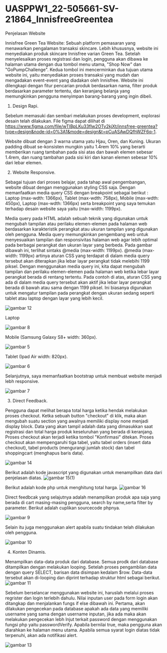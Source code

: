 # UASPPW1_22-505661-SV-21864_InnisfreeGreentea

Penjelasan Website

Innisfree Green Tea Website: Sebuah platform pemasaran yang menawarkan pengalaman transaksi skincare. Lebih khususnya, website ini menyediakan produk skincare Innisfree varian Green Tea. Setelah menyelesaikan proses registrasi dan login, pengguna akan dibawa ke halaman utama dengan dua tombol menu utama, "Shop Now" dan "GoPumpChallenge". Kedua tombol ini mencerminkan dua tujuan utama website ini, yaitu menyediakan proses transaksi yang mudah dan mengadakan event-event yang diadakan oleh Innisfree. Website ini dilengkapi dengan fitur pencarian produk berdasarkan nama, filter produk berdasarkan parameter tertentu, dan keranjang belanja yang memungkinkan pengguna menyimpan barang-barang yang ingin dibeli.

1.	Design Rapi.
   
Sebelum memasuki dan sembari melakukan proses development, explorasi desain telah dilakukan. File figma dapat dilihat di https://www.figma.com/file/wTIBpLKu33flw2OTy2kjXt/innsfree-greentea?type=design&node-id=0%3A1&mode=design&t=pCuASAwDQfhWZF6q-1. 

Website dibuat dengan 3 warna utama yatu Hjau, Oren, dan Kuning. Ukuran padding dibuat se-konsisten mungkin yaitu 1.4rem 10% yang berarti memberikan ruang tambahan pada sisi atas dan bawah elemen sebesar 1.4rem, dan ruang tambahan pada sisi kiri dan kanan elemen sebesar 10% dari lebar elemen.

2.	Website Responsive.
   
Sebagai tujuan dari proses belajar, pada tahap awal pengembangan, website dibuat dengan menggunakan styling CSS saja. Dengan memanfaatkan media query CSS dengan breakpoint sebagai berikut : Laptop (max-wdth: 1366px), Tablet (max-wdth: 758px), Mobile (max-wdth: 450px), Laptop (max-wdth: 1366px) serta breakpoint yang saya temukan terhadap desain website saya yaitu (max-width: 1199px).

Media query pada HTML adalah sebuah teknik yang digunakan untuk mengubah tampilan atau perilaku elemen-elemen pada halaman web berdasarkan karakteristik perangkat atau ukuran tampilan yang digunakan oleh pengguna. Media query memungkinkan pengembang web untuk menyesuaikan tampilan dan responsivitas halaman web agar lebih optimal pada berbagai perangkat dan ukuran layar yang berbeda. Pada gambar dibawah ini, terlihat sintaks @media (max-width: 1199px). @media (max-width: 1199px) artinya aturan CSS yang terdapat di dalam media query tersebut akan diterapkan jika lebar layar perangkat tidak melebihi 1199 piksel.
Dengan menggunakan media query ini, kita dapat mengubah tampilan dan perilaku elemen-elemen pada halaman web ketika lebar layar perangkat berada di rentang tertentu. Pada contoh di atas, aturan CSS yang ada di dalam media query tersebut akan aktif jika lebar layar perangkat berada di bawah atau sama dengan 1199 piksel. Ini biasanya digunakan untuk mengatur tampilan pada perangkat dengan ukuran sedang seperti tablet atau laptop dengan layar yang lebih kecil.

![gambar 12](https://github.com/affodilajF/UASPPW1_22-505661-SV-21864_InnisfreeGreentea/assets/130672181/70d1239b-5c3f-43d3-8d1a-54cd17a3239a)


Laptop

![gambar 8](https://github.com/affodilajF/UASPPW1_22-505661-SV-21864_InnisfreeGreentea/assets/130672181/4f52a6d8-33b6-4858-8760-16afc4897bba)

Mobile (Samsung Galaxy S8+ width: 360px).

![gambar 5](https://github.com/affodilajF/UASPPW1_22-505661-SV-21864_InnisfreeGreentea/assets/130672181/7b8fd697-26bc-4944-bc77-8dc3a98a09db)

Tablet (Ipad Air width: 820px).

![gambar 6](https://github.com/affodilajF/UASPPW1_22-505661-SV-21864_InnisfreeGreentea/assets/130672181/fbda0c30-2ff8-4c17-b010-a605252cc253)

Selanjutnya, saya memanfaatkan bootstrap untuk membuat website menjadi lebh responsive. 

![gambar 7](https://github.com/affodilajF/UASPPW1_22-505661-SV-21864_InnisfreeGreentea/assets/130672181/a815f26f-8b4a-4d51-beb6-be79c457b1ac)


3.	Direct Feedback.

Pengguna dapat melihat berapa total harga ketika hendak melakukan proses checkout. Ketka sebuah button "checkout" di klik, maka akan mengubah suatu section yang awalnya memiliki display none menjadi display block. Data yang akan tampil adalah data yang dimasukkan saat registrasi dan total harga produk keseluruhan yang berada di keranjang. Proses checkout akan terjadi ketika tombol "Konfirmasi" ditekan. Proses checkout akan mempengaruhi tiga tabel, yaitu tabel orders (insert data checkout), tabel products (mengurangi jumlah stock) dan tabel shoppingcart (menghapus baris data).

![gambar 14](https://github.com/affodilajF/UASPPW1_22-505661-SV-21864_InnisfreeGreentea/assets/130672181/8b47aade-d5c3-44d0-b4b9-d6bb3461acbe)

Berikut adalah kode javascript yang digunakan untuk menampilkan data dari penjelasan diatas. 
![gambar 15(1)](https://github.com/affodilajF/UASPPW1_22-505661-SV-21864_InnisfreeGreentea/assets/130672181/ecc3efa7-08af-4679-81c2-9d940c40fbc5)


Berikut adalah kode php untuk menghitung total harga. 
![gambar 16](https://github.com/affodilajF/UASPPW1_22-505661-SV-21864_InnisfreeGreentea/assets/130672181/4b679074-75cb-4791-bdf1-e8934434eeec)

Direct feedbcak yang selajutnya adalah menampilkan produk apa saja yang berada di cart masing-masing pengguna,
search by name,serta filter by parameter.
Berikut adalah cuplikan sourcecode phpnya. 

![gambar 9](https://github.com/affodilajF/UASPPW1_22-505661-SV-21864_InnisfreeGreentea/assets/130672181/02905fcb-f28c-472f-8a84-93004af49311)



Selain itu juga menggunakan alert apabila suatu tindakan telah dilakukan oleh pengguna.

![gambar 10](https://github.com/affodilajF/UASPPW1_22-505661-SV-21864_InnisfreeGreentea/assets/130672181/998e6312-d154-480b-9df4-db0d39e12ace)


4.	Konten Dinamis.

Menampilkan data-data produk dari database.
Semua prodk dari database ditampilkan dengan melakukan looping.
Setelah proses pengambilan data dengan query SELECT, barisan data disimpan kedalam $row. Data-data tersebut akan di-looping dan diprint terhadap struktur html sebagai berikut. 
![gambar 11](https://github.com/affodilajF/UASPPW1_22-505661-SV-21864_InnisfreeGreentea/assets/130672181/14d02591-99c1-4d8e-b8a9-628fab698b0f)


Sebelum berselancar menggunakan website ini, haruslah melalui proses regrister dan login terlebih dahulu. Nilai inputan user pada form login akan ditangkap dan menjalankan fungs if else dibawah ini. 
Pertama, akan dilakukan pengecekan pada database apakah ada data yang memiliki username yang sama dengan username inputan, jika ada maka akan melakukan pengecekan lebh lnjut terkait password dengan menggunakan fungsi php yaitu passwordVerify. 
Apabila bernilai true, maka pengguna akan diarahkan ke halaman menu utama. Apabila semua syarat login diatas tidak terpenuhi, akan ada notifikasi alert. 

![gambar 13](https://github.com/affodilajF/UASPPW1_22-505661-SV-21864_InnisfreeGreentea/assets/130672181/cf3c87f6-f748-4664-acd8-3e8d79582f0e)





